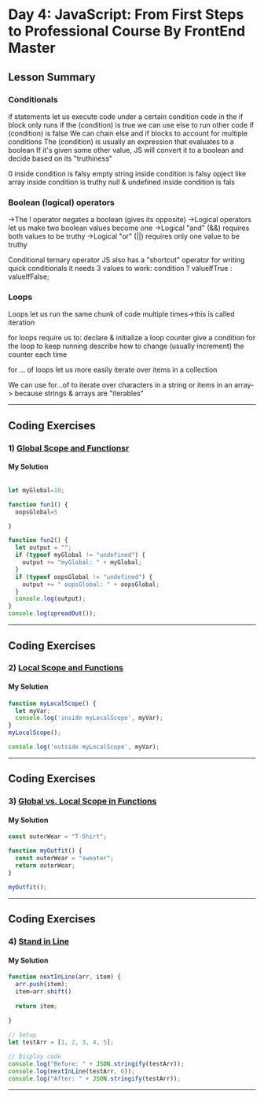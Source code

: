 
# Day 4: JavaScript: From First Steps to Professional Course By FrontEnd Master

## Lesson Summary
### Conditionals 

if statements let us execute code under a certain condition
code in the if block only runs if the (condition) is true
we can use else to run other code if (condition) is false
We can chain else and if blocks to account for multiple conditions
The (condition) is usually an expression that evaluates to a boolean
If it's given some other value, JS will convert it to a boolean and decide based on its "truthiness"

0 inside condition is falsy
empty string inside condition is falsy
opject like array inside condition is truthy
null & undefined inside condition is fals

### Boolean (logical) operators
->The ! operator negates a boolean (gives its opposite)
->Logical operators let us make two boolean values become one
->Logical "and" (&&) requires both values to be truthy
->Logical "or" (||) requires only one value to be truthy

Conditional ternary operator
JS also has a "shortcut" operator for writing quick conditionals it needs 3 values to work:
condition ? valueIfTrue : valueIfFalse;

### Loops
Loops let us run the same chunk of code multiple times->this is called iteration

for loops require us to:
declare & initialize a loop counter
give a condition for the loop to keep running
describe how to change (usually increment) the counter each time

for ... of loops let us more easily iterate over items in a collection

We can use for...of to iterate over characters in a string or items in an array-> because strings & arrays are "iterables"



*********************************************************************************************************************
## Coding Exercises
### 1) [Global Scope and Functionsr](https://www.freecodecamp.org/learn/javascript-algorithms-and-data-structures/basic-javascript/global-scope-and-functions)

#### My Solution

```javascript

let myGlobal=10;

function fun1() {
  oopsGlobal=5

}

function fun2() {
  let output = "";
  if (typeof myGlobal != "undefined") {
    output += "myGlobal: " + myGlobal;
  }
  if (typeof oopsGlobal != "undefined") {
    output += " oopsGlobal: " + oopsGlobal;
  }
  console.log(output);
}
console.log(spreadOut());
```
*************************************************************************************************************

## Coding Exercises

### 2) [Local Scope and Functions](https://www.freecodecamp.org/learn/javascript-algorithms-and-data-structures/basic-javascript/local-scope-and-functions)

#### My Solution

```javascript
function myLocalScope() {
  let myVar;
  console.log('inside myLocalScope', myVar);
}
myLocalScope();

console.log('outside myLocalScope', myVar);

```
*************************************************************************************************************
## Coding Exercises

### 3) [Global vs. Local Scope in Functions](https://www.freecodecamp.org/learn/javascript-algorithms-and-data-structures/basic-javascript/global-vs--local-scope-in-functions)

#### My Solution
```javascript
const outerWear = "T-Shirt";

function myOutfit() {
  const outerWear = "sweater";
  return outerWear;
}

myOutfit();
```
*************************************************************************************************************
## Coding Exercises
### 4) [Stand in Line](https://www.freecodecamp.org/learn/javascript-algorithms-and-data-structures/basic-javascript/stand-in-line)
#### My Solution
```javascript
function nextInLine(arr, item) {
  arr.push(item);
  item=arr.shift()
  
  return item;
  
}

// Setup
let testArr = [1, 2, 3, 4, 5];

// Display code
console.log("Before: " + JSON.stringify(testArr));
console.log(nextInLine(testArr, 6));
console.log("After: " + JSON.stringify(testArr));

```
*************************************************************************************************************

